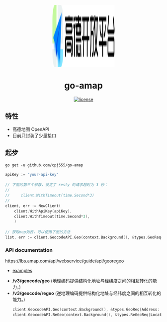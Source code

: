 <p align="center">
  <a href="https://lbs.amap.com/api/webservice/guide/api/georegeo">
    <img src="examples/amap.svg" width="200" height="200" alt="go-amap-open">
  </a>
</p>

<div align="center">


# go-amap
  <a href="https://github.com/cpj555/go-amap/blob/main/LICENSE">
    <img src="https://img.shields.io/github/license/cpj555/go-amap" alt="license">
  </a>

</div>



## 特性

- 高德地图 OpenAPI
- 目前只封装了少量接口


## 起步

```shell
go get -u github.com/cpj555/go-amap
```



```go
apiKey := "your-api-key"

// 下面的第三个参数，设定了 resty 的请求超时为 3 秒：
//
//     client.WithTimeout(time.Second*3)
//
client, err := NewClient(
	client.WithApiKey(apiKey), 
	client.WithTimeout(time.Second*3),
	)

// 获取map列表，可以使用下面的方法
list, err := client.GeocodeAPI.Geo(context.Background(), &types.GeoReq{Address: "浙江省杭州市"})
```

### API documentation
https://lbs.amap.com/api/webservice/guide/api/georegeo

- [examples](examples/demo-setup)


* **/v3/geocode/geo** (地理编码提供结构化地址与经纬度之间的相互转化的能力。)
* **/v3/geocode/regeo** (逆地理编码提供结构化地址与经纬度之间的相互转化的能力。)
  ```go
  client.GeocodeAPI.Geo(context.Background(), &types.GeoReq{Address: "浙江省杭州市"})
  client.GeocodeAPI.ReGeo(context.Background(), &types.ReGeoReq{Location: "116.481488,39.990464", Extensions: "all"})
  ```